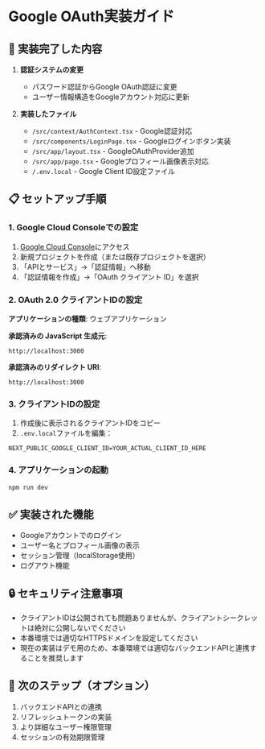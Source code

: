 # Google OAuth実装ガイド

## 🚀 実装完了した内容

1. **認証システムの変更**
   - パスワード認証からGoogle OAuth認証に変更
   - ユーザー情報構造をGoogleアカウント対応に更新

2. **実装したファイル**
   - `/src/context/AuthContext.tsx` - Google認証対応
   - `/src/components/LoginPage.tsx` - Googleログインボタン実装
   - `/src/app/layout.tsx` - GoogleOAuthProvider追加
   - `/src/app/page.tsx` - Googleプロフィール画像表示対応
   - `/.env.local` - Google Client ID設定ファイル

## 📋 セットアップ手順

### 1. Google Cloud Consoleでの設定

1. [Google Cloud Console](https://console.cloud.google.com/)にアクセス
2. 新規プロジェクトを作成（または既存プロジェクトを選択）
3. 「APIとサービス」→「認証情報」へ移動
4. 「認証情報を作成」→「OAuth クライアント ID」を選択

### 2. OAuth 2.0 クライアントIDの設定

**アプリケーションの種類**: ウェブアプリケーション

**承認済みの JavaScript 生成元**:
```
http://localhost:3000
```

**承認済みのリダイレクト URI**:
```
http://localhost:3000
```

### 3. クライアントIDの設定

1. 作成後に表示されるクライアントIDをコピー
2. `.env.local`ファイルを編集：
```
NEXT_PUBLIC_GOOGLE_CLIENT_ID=YOUR_ACTUAL_CLIENT_ID_HERE
```

### 4. アプリケーションの起動

```bash
npm run dev
```

## ✅ 実装された機能

- Googleアカウントでのログイン
- ユーザー名とプロフィール画像の表示
- セッション管理（localStorage使用）
- ログアウト機能

## 🔒 セキュリティ注意事項

- クライアントIDは公開されても問題ありませんが、クライアントシークレットは絶対に公開しないでください
- 本番環境では適切なHTTPSドメインを設定してください
- 現在の実装はデモ用のため、本番環境では適切なバックエンドAPIと連携することを推奨します

## 🎯 次のステップ（オプション）

1. バックエンドAPIとの連携
2. リフレッシュトークンの実装
3. より詳細なユーザー権限管理
4. セッションの有効期限管理
